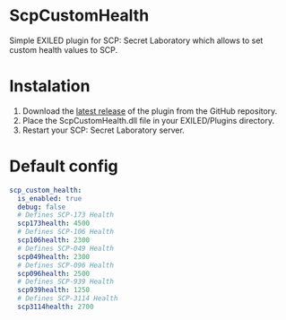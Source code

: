 # ScpCustomHealth
Simple EXILED plugin for SCP: Secret Laboratory which allows to set custom health values to SCP.

# Instalation
1. Download the [latest release](https://github.com/Miodizo/ScpCustomHealth/releases/tag/Latest) of the plugin from the GitHub repository.
2. Place the ScpCustomHealth.dll file in your EXILED/Plugins directory.
3. Restart your SCP: Secret Laboratory server.

# Default config
```yaml
scp_custom_health:
  is_enabled: true
  debug: false
  # Defines SCP-173 Health
  scp173health: 4500
  # Defines SCP-106 Health
  scp106health: 2300
  # Defines SCP-049 Health
  scp049health: 2300
  # Defines SCP-096 Health
  scp096health: 2500
  # Defines SCP-939 Health
  scp939health: 1250
  # Defines SCP-3114 Health
  scp3114health: 2700
